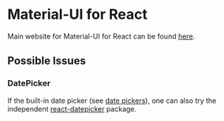 # Material-UI for React

Main website for Material-UI for React can be found [here](https://material-ui.com/).

## Possible Issues

### DatePicker

If the built-in date picker (see [date pickers](https://material-ui.com/demos/pickers/#date-pickers)), one can also try the independent [react-datepicker](https://www.npmjs.com/package/react-datepicker) package.

